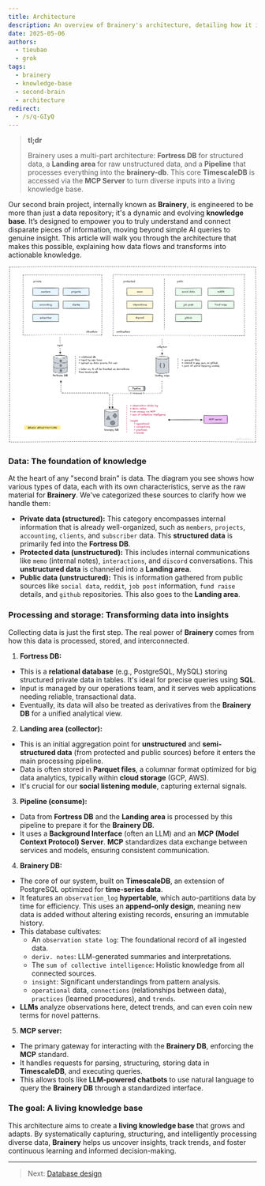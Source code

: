 ```yaml
---
title: Architecture
description: An overview of Brainery's architecture, detailing how it ingests, processes, and transforms data from diverse sources into a dynamic knowledge base.
date: 2025-05-06
authors:
  - tieubao
  - grok
tags:
  - brainery
  - knowledge-base
  - second-brain
  - architecture
redirect:
  - /s/q-GIyQ
---
```


> **tl;dr**
>
> Brainery uses a multi-part architecture: **Fortress DB** for structured data, a **Landing area** for raw unstructured data, and a **Pipeline** that processes everything into the **brainery-db**. This core **TimescaleDB** is accessed via the **MCP Server** to turn diverse inputs into a living knowledge base.

Our second brain project, internally known as **Brainery**, is engineered to be more than just a data repository; it's a dynamic and evolving **knowledge base**. It’s designed to empower you to truly understand and connect disparate pieces of information, moving beyond simple AI queries to genuine insight. This article will walk you through the architecture that makes this possible, explaining how data flows and transforms into actionable knowledge.

![](assets/architecture.png)

### Data: The foundation of knowledge

At the heart of any "second brain" is data. The diagram you see shows how various types of data, each with its own characteristics, serve as the raw material for **Brainery**. We've categorized these sources to clarify how we handle them:

* **Private data (structured):** This category encompasses internal information that is already well-organized, such as `members`, `projects`, `accounting`, `clients`, and `subscriber` data. This **structured data** is primarily fed into the **Fortress DB**.
* **Protected data (unstructured):** This includes internal communications like `memo` (internal notes), `interactions`, and `discord` conversations. This **unstructured data** is channeled into a **Landing area**.
* **Public data (unstructured):** This is information gathered from public sources like `social data`, `reddit`, `job post` information, `fund raise` details, and `github` repositories. This also goes to the **Landing area**.

### Processing and storage: Transforming data into insights

Collecting data is just the first step. The real power of **Brainery** comes from how this data is processed, stored, and interconnected.

1. **Fortress DB:**

* This is a **relational database** (e.g., PostgreSQL, MySQL) storing structured private data in tables. It's ideal for precise queries using **SQL**.
* Input is managed by our operations team, and it serves web applications needing reliable, transactional data.
* Eventually, its data will also be treated as derivatives from the **Brainery DB** for a unified analytical view.

2. **Landing area (collector):**

* This is an initial aggregation point for **unstructured** and **semi-structured data** (from protected and public sources) before it enters the main processing pipeline.
* Data is often stored in **Parquet files**, a columnar format optimized for big data analytics, typically within **cloud storage** (GCP, AWS).
* It's crucial for our **social listening module**, capturing external signals.

3. **Pipeline (consume):**

* Data from **Fortress DB** and the **Landing area** is processed by this pipeline to prepare it for the **Brainery DB**.
* It uses a **Background Interface** (often an LLM) and an **MCP (Model Context Protocol) Server**. **MCP** standardizes data exchange between services and models, ensuring consistent communication.

4. **Brainery DB:**

* The core of our system, built on **TimescaleDB**, an extension of PostgreSQL optimized for **time-series data**.
* It features an `observation_log` **hypertable**, which auto-partitions data by time for efficiency. This uses an **append-only design**, meaning new data is added without altering existing records, ensuring an immutable history.
* This database cultivates:
  * An `observation state log`: The foundational record of all ingested data.
  * `deriv. notes`: LLM-generated summaries and interpretations.
  * The `sum of collective intelligence`: Holistic knowledge from all connected sources.
  * `insight`: Significant understandings from pattern analysis.
  * `operational` data, `connections` (relationships between data), `practices` (learned procedures), and `trends`.
* **LLMs** analyze observations here, detect trends, and can even coin new terms for novel patterns.

5. **MCP server:**

* The primary gateway for interacting with the **Brainery DB**, enforcing the **MCP** standard.
* It handles requests for parsing, structuring, storing data in **TimescaleDB**, and executing queries.
* This allows tools like **LLM-powered chatbots** to use natural language to query the **Brainery DB** through a standardized interface.

### The goal: A living knowledge base

This architecture aims to create a **living knowledge base** that grows and adapts. By systematically capturing, structuring, and intelligently processing diverse data, **Brainery** helps us uncover insights, track trends, and foster continuous learning and informed decision-making.

---

> Next: [Database design](database-design.md)
